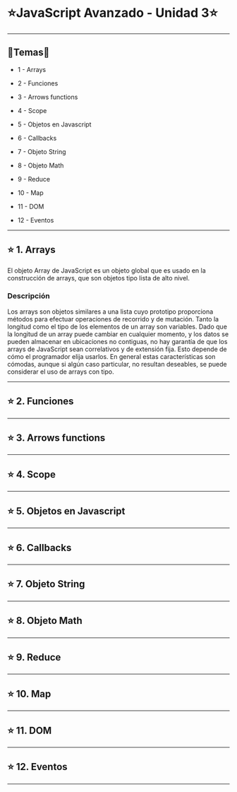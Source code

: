 # :star:JavaScript Avanzado - Unidad 3:star:

---

## :book:Temas:book:


- 1 - Arrays

- 2 - Funciones

- 3 - Arrows functions

- 4 - Scope

- 5 - Objetos en Javascript

- 6 - Callbacks

- 7 - Objeto String

- 8 - Objeto Math

- 9 - Reduce

- 10 - Map

- 11 - DOM

- 12 - Eventos

---

## :star: 1. Arrays
 

El objeto Array de JavaScript es un objeto global que es usado en la construcción de arrays, que son objetos tipo lista de alto nivel.

 

### Descripción

Los arrays son objetos similares a una lista cuyo prototipo proporciona métodos para efectuar operaciones de recorrido y de mutación. Tanto la longitud como el tipo de los elementos de un array son variables. Dado que la longitud de un array puede cambiar en cualquier momento, y los datos se pueden almacenar en ubicaciones no contiguas, no hay garantía de que los arrays de JavaScript sean correlativos y de extensión fija. Esto depende de cómo el programador elija usarlos. En general estas características son cómodas, aunque si algún caso particular, no resultan deseables, se puede considerar el uso de arrays con tipo.




---

## :star: 2. Funciones

---

## :star: 3. Arrows functions

---

## :star: 4. Scope

---

## :star: 5. Objetos en Javascript

---

## :star: 6. Callbacks

---

## :star: 7. Objeto String

---

## :star: 8. Objeto Math

---

## :star: 9. Reduce

---

## :star: 10. Map

---

## :star: 11. DOM

---

## :star: 12. Eventos


---
